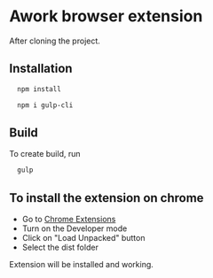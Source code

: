 
# Awork browser extension

After cloning the project.

## Installation

```bash
  npm install
```
```bash
  npm i gulp-cli
```
    
    
## Build

To create build, run

```bash
  gulp
```


## To install the extension on chrome

- Go to [Chrome Extensions](chrome://extensions/)
- Turn on the Developer mode
- Click on "Load Unpacked" button
- Select the dist folder

Extension will be installed and working.